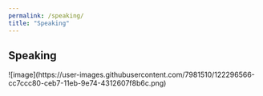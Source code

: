 ```yaml
---
permalink: /speaking/
title: "Speaking"
---
```

## Speaking
<script type="text/javascript" src="https://sessionize.com/api/speaker/events/8cfab663-b768-4828-9ff5-89f8ecf47a09/0x0x3fb393x"></script>![image](https://user-images.githubusercontent.com/7981510/122296566-cc7ccc80-ceb7-11eb-9e74-4312607f8b6c.png)

